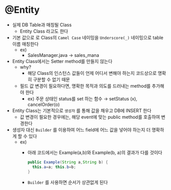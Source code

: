 # @Entity

- 실제 DB Table과 매칭될 Class
  - Entity Class 라고도 한다
- 기본 값으로 로 Class의 `Camel Case` 네이밍을 `Underscore(_)` 네이밍으로 table 이름 매칭한다
  - ex)
    - SalesManager.java → sales_mana
- Entity Class에서는 Setter method를 만들지 않는다
  - why?
    - 해당 Class의 인스턴스 값들이 언제 어디서 변해야 하는지 코드상으로 명확히 구분할 수 없기 때문
  - 필드 값 변경이 필요하다면, 명확한 목적과 의도를 드러내는 method를 추가해야 한다
    - ex) 주문 상태인 status를 set 하는 함수 → setStatus (x), cancelOrder(o)
- Entity Class는 기본적으로 `생성자` 를 통해 값을 채우고 DB에 INSERT 한다
  - 값 변경이 필요한 경우에는, 해당 event에 맞는 public method를 호출하여 변경한다
- 생성자 대신 `Builder` 를 이용하여 어느 field에 어느 값을 넣어야 하는지 더 명확하게 할 수 있다
  - ex)
    - 아래 코드에서는 Example(a,b)와 Example(b, a)의 결과가 다를 것이다

      ```java
      public Example(String a,String b) {
        this.a=a; this.b=b;
      }
      ```

    - `Builder` 를 사용하면 순서가 상관없게 된다
